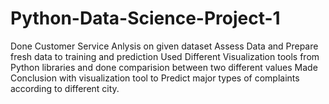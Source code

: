 # Python-Data-Science-Project-1
Done Customer Service Anlysis on given dataset 
Assess Data and Prepare fresh data to training and prediction
Used Different Visualization tools from Python libraries and done comparision between two different values
Made Conclusion with visualization tool to Predict major types of complaints according to different city.
